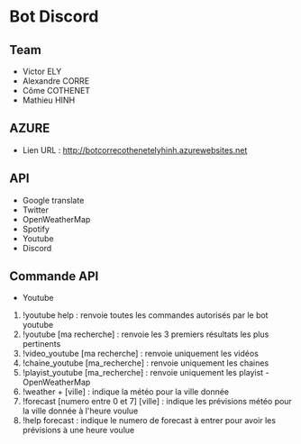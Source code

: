 # Bot Discord

## Team

- Victor ELY
- Alexandre CORRE
- Côme COTHENET
- Mathieu HINH

## AZURE

- Lien URL : http://botcorrecothenetelyhinh.azurewebsites.net

## API

- Google translate
- Twitter
- OpenWeatherMap
- Spotify
- Youtube
- Discord

## Commande API

- Youtube
1) !youtube help : renvoie toutes les commandes autorisés par le bot youtube
2) !youtube [ma recherche] : renvoie les 3 premiers résultats les plus pertinents
3) !video_youtube [ma recherche] : renvoie uniquement les vidéos
4) !chaine_youtube [ma_recherche] : renvoie uniquement les chaines
5) !playist_youtube [ma_recherche] : renvoie uniquement les playist
-OpenWeatherMap
1) !weather + [ville] : indique la météo pour la ville donnée
2) !forecast [numero entre 0 et 7] [ville] : indique les prévisions météo pour la ville donnée à l'heure voulue
3) !help forecast : indique le numero de forecast à entrer pour avoir les prévisions à une heure voulue